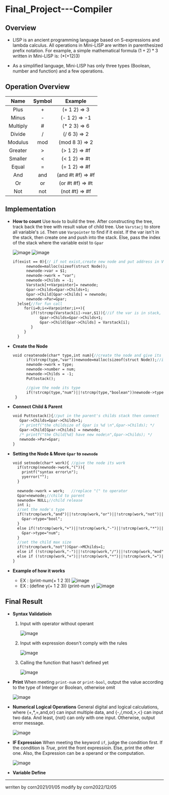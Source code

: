 # Final_Project---Compiler

## Overview
* LISP is an ancient programming language based on S-expressions and lambda calculus. All operations in Mini-LISP are written in parenthesized prefix notation. For example, a simple mathematical formula $(1 + 2) * 3$ written in Mini-LISP is: $(* (+ 1 2) 3)$

* As a simplified language, Mini-LISP has only three types (Boolean, number and function) and a few operations. 
## Operation Overview
|Name|Symbol|Example|
|:---:|:---:|:---:|
|Plus|+|(+ 1 2) => 3|
|Minus|-|(- 1 2) => -1|
|Multiply|#|(* 2 3) => 6|
|Divide|/|(/ 6 3) => 2|
|Modulus|mod|(mod 8 3) => 2|
|Greater|>|(> 1 2) => #f|
|Smaller|<|(< 1 2) => #t|
|Equal|=|(= 1 2) => #f|
|And|and|(and #t #f) => #f|
|Or|or|(or #t #f) => #t|
|Not|not|(not #t) => #f|

## Implementation
* **How to count**
    Use `Node` to build the tree. After constructing the tree, track back the tree with result value of child tree.
    Use `Varstacj` to store all variable's `id`. Then use `Varpointer` to find if it exist.
    If the var isn't in the stack, then create one and push into the stack.
    Else, pass the index of the stack where the variable exist to `Gpar`
    
    ![image](https://user-images.githubusercontent.com/73687292/205603056-bc624c0e-bdd7-4708-a7ca-67daa06224ab.png)
    ![image](https://user-images.githubusercontent.com/73687292/205622146-c011c7d4-6d76-4e6e-9562-24682e08cd48.png)
    ```yacc
    if(exist == 0){// if not exist,create new node and put address in Varstack,then connect the newnode and Gpar
          newnode=malloc(sizeof(struct Node));
          newnode->var = $1;
          newnode->work = "var";
          newnode->Childs = -1;
          Varstack[++Varpointer]= newnode;
          Gpar->Childs=Gpar->Childs+1; 
          Gpar->Child[Gpar->Childs] = newnode;
          newnode->Par=Gpar;
      }else{//for fun call
         for(i=0;i<=Varpointer;i++){
            if(!strcmp(Varstack[i]->var,$1)){//if the var is in stack, connect the child node to exist var address
                Gpar->Childs=Gpar->Childs+1;
                Gpar->Child[Gpar->Childs] = Varstack[i];
            }
         }
      }
    ```
    
* **Create the Node**
    ```yacc
    void createnode(char* type,int num){//create the node and give its type and number
          if(strcmp(type,"var"))newnode=malloc(sizeof(struct Node));//if is "var" ,dont malloc,else create new node
          newnode->work = type; 
          newnode->number = num;
          newnode->Childs = -1;
          Puttostack();

          //give the node its type
          if(!strcmp(type,"num")||!strcmp(type,"boolean"))newnode->type = type;
     }
    ```
* **Connect Child & Parent**
    ```yacc
    void Puttostack(){//put in the parent's childs stack then connect
       Gpar->Childs=Gpar->Childs+1; 
       /* printf("the childsize of Gpar is %d \n",Gpar->Childs); */
       Gpar->Child[Gpar->Childs] = newnode;
       /* printf("the Child[%d] have new node\n",Gpar->Childs); */
       newnode->Par=Gpar;
    }
    ```
    
* **Setting the Node & Move `Gpar` to `newnode`**
    ```yacc
    void setnode(char* work){ //give the node its work
      if(strcmp(newnode->work,"(")){
        printf("syntax error\n");
        yyerror("");
      }
      
      newnode->work = work;   //replace "(" to operator
      Gpar=newnode;//child to parent
      newnode= NULL;//child release
      int i;
      //set the node's type
      if(!strcmp(work,"and")||!strcmp(work,"or")||!strcmp(work,"not")||!strcmp(work,">")||!strcmp(work,"<")||!strcmp(work,"=")){
        Gpar->type="bool";
      }
      else if(!strcmp(work,"+")||!strcmp(work,"-")||!strcmp(work,"*")||!strcmp(work,"/")){
        Gpar->type="num";
      }
      //set the child max size
      if(!strcmp(work,"not"))Gpar->MChilds=1;
      else if (!strcmp(work,"-")||!strcmp(work,"/")||!strcmp(work,"mod")||!strcmp(work,">")||!strcmp(work,"<"))Gpar->MChilds=2;
      else if (!strcmp(work,"+")||!strcmp(work,"*")||!strcmp(work,"=")||!strcmp(work,"and")||!strcmp(work,"or"))Gpar->MChilds=INT_MAX;
    }
    ```
    
* **Example of how it works**
  * EX : (print-num(+ 1 2 3))
    ![image](https://user-images.githubusercontent.com/73687292/205605979-d3211ae0-b5d1-48eb-ae19-60d4bc11623f.png)
  * EX : (define y(+ 1 2 3))
         (print-num y)
    ![image](https://user-images.githubusercontent.com/73687292/205633032-8e887de2-1450-4cb3-8cf6-fc93d6ce566d.png)


## Final Result
* **Syntax Validatioin**
  1. Input with operator without operant

     ![image](https://user-images.githubusercontent.com/73687292/205602059-d66e7183-82c0-49fe-87a2-dd5385182cb0.png)
  2. Input with expression doesn't comply with the rules

     ![image](https://user-images.githubusercontent.com/73687292/205602102-35877f15-383b-43b3-9349-1f191cca66bd.png)
  3. Calling the function that hasn't defined yet

     ![image](https://user-images.githubusercontent.com/73687292/205602159-e06f0a89-54c5-42c9-8c11-a19c75d486ef.png)

* **Print**
    When meeting `print-num` or `print-bool`, output the value according to the type of Interger or Boolean, otherwise omit

     ![image](https://user-images.githubusercontent.com/73687292/205606785-c4a8e70b-0eba-4ebf-9e32-cf1c0d1bfde3.png)

* **Numerical Logical Operations**
    General digital and logical calculations, where {+,*,=,and,or} can input multiple data, and {-,/,mod,>,<} can input two data. And least, {not} can only with one input. Otherwise, output error message.
    
    ![image](https://user-images.githubusercontent.com/73687292/205608359-dd20d035-4741-4248-a912-44b8418806c6.png)

* **IF Expression**
    When meeting the keyword `if`,  judge the condition first. If the condition is $True$, print the front expressioin. Else, print the other one.
    Also, the Expression can be a operand or the computation.

    ![image](https://user-images.githubusercontent.com/73687292/205621367-731eb1b9-7caa-477e-a47f-352d7dfda4fe.png)

* **Variable Define**
* ****


wrriten by corn2021/01/05
modify by corn2022/12/05
